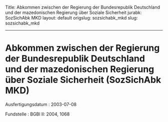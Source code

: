 Title: Abkommen zwischen der Regierung der Bundesrepublik Deutschland und der mazedonischen
  Regierung über Soziale Sicherheit
jurabk: SozSichAbk MKD
layout: default
origslug: sozsichabk_mkd
slug: sozsichabk_mkd

---

# Abkommen zwischen der Regierung der Bundesrepublik Deutschland und der mazedonischen Regierung über Soziale Sicherheit (SozSichAbk MKD)

Ausfertigungsdatum
:   2003-07-08

Fundstelle
:   BGBl II: 2004, 1068

